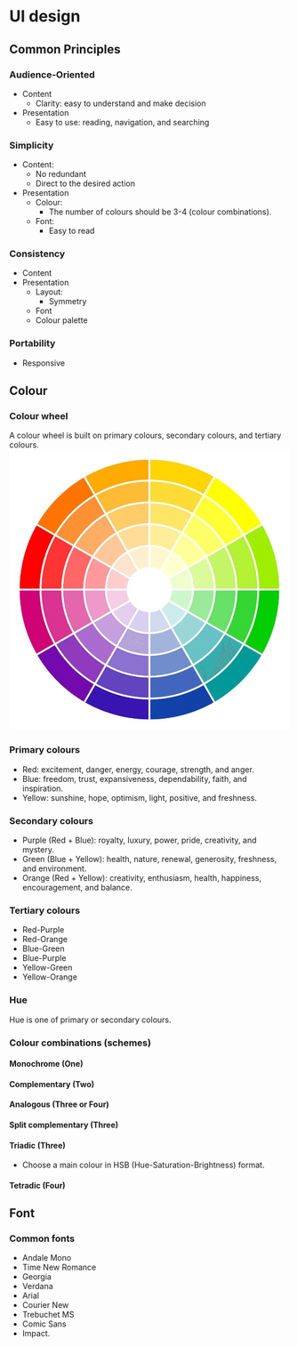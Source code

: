 # UI design
## Common Principles
### Audience-Oriented
- Content
  - Clarity: easy to understand and make decision
- Presentation
  - Easy to use: reading, navigation, and searching
### Simplicity
- Content:
  - No redundant
  - Direct to the desired action
- Presentation
  - Colour:
    - The number of colours should be 3-4 (colour combinations).
  - Font:
    - Easy to read
### Consistency
- Content
- Presentation
  - Layout:
    - Symmetry
  - Font
  - Colour palette
### Portability
- Responsive
## Colour
### Colour wheel
A colour wheel is built on primary colours, secondary colours, and tertiary colours.
![img.png](img.png)
### Primary colours
- Red: excitement, danger, energy, courage, strength, and anger.
- Blue: freedom, trust, expansiveness, dependability, faith, and inspiration.
- Yellow: sunshine, hope, optimism, light, positive, and freshness.
### Secondary colours
- Purple (Red + Blue): royalty, luxury, power, pride, creativity, and mystery.
- Green (Blue + Yellow): health, nature, renewal, generosity, freshness, and environment.
- Orange (Red + Yellow): creativity, enthusiasm, health, happiness, encouragement, and balance.
### Tertiary colours
- Red-Purple
- Red-Orange
- Blue-Green
- Blue-Purple
- Yellow-Green
- Yellow-Orange
### Hue
Hue is one of primary or secondary colours.
### Colour combinations (schemes)
#### Monochrome (One)
#### Complementary (Two)
#### Analogous (Three or Four)
#### Split complementary (Three)
#### Triadic (Three)
- Choose a main colour in HSB (Hue-Saturation-Brightness) format.
#### Tetradic (Four)
## Font
### Common fonts
- Andale Mono
- Time New Romance
- Georgia
- Verdana
- Arial
- Courier New
- Trebuchet MS
- Comic Sans
- Impact.